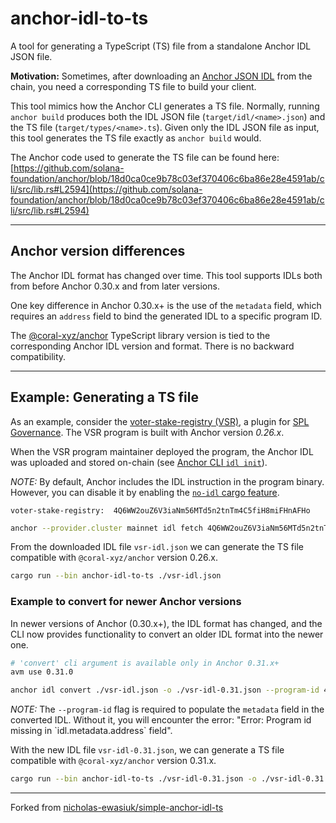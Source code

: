 # anchor-idl-to-ts

A tool for generating a TypeScript (TS) file from a standalone Anchor IDL JSON file.

**Motivation:** Sometimes, after downloading an [Anchor JSON IDL](https://www.anchor-lang.com/docs/basics/idl)
                from the chain, you need a corresponding TS file to build your client.

This tool mimics how the Anchor CLI generates a TS file. Normally, running `anchor build` produces both
the IDL JSON file (`target/idl/<name>.json`) and the TS file (`target/types/<name>.ts`).
Given only the IDL JSON file as input, this tool generates the TS file exactly as `anchor build` would.

The Anchor code used to generate the TS file can be found here:
[https://github.com/solana-foundation/anchor/blob/18d0ca0ce9b78c03ef370406c6ba86e28e4591ab/cli/src/lib.rs#L2594](https://github.com/solana-foundation/anchor/blob/18d0ca0ce9b78c03ef370406c6ba86e28e4591ab/cli/src/lib.rs#L2594)

---

## Anchor version differences

The Anchor IDL format has changed over time.
This tool supports IDLs both from before Anchor 0.30.x and from later versions.

One key difference in Anchor 0.30.x+ is the use of the `metadata` field, which requires an `address` field to bind the generated IDL to a specific program ID.

The [@coral-xyz/anchor](https://www.npmjs.com/package/@coral-xyz/anchor) TypeScript library version is tied to the corresponding Anchor IDL version and format. There is no backward compatibility.

---

## Example: Generating a TS file

As an example, consider the [voter-stake-registry (VSR)](https://github.com/blockworks-foundation/voter-stake-registry), a plugin for [SPL Governance](https://github.com/solana-labs/solana-program-library/tree/master/governance).
The VSR program is built with Anchor version *0.26.x*.

When the VSR program maintainer deployed the program, the Anchor IDL was uploaded and stored on-chain (see [Anchor CLI `idl init`](https://www.anchor-lang.com/docs/references/cli#idl-init)).

*NOTE:* By default, Anchor includes the IDL instruction in the program binary.
        However, you can disable it by enabling the
        [`no-idl` cargo feature](https://github.com/solana-foundation/anchor/blob/5300d7cf8aaf52da08ce331db3fc8182cd821228/lang/src/idl.rs#L17-L18).

```
voter-stake-registry:  4Q6WW2ouZ6V3iaNm56MTd5n2tnTm4C5fiH8miFHnAFHo
```

```bash
anchor --provider.cluster mainnet idl fetch 4Q6WW2ouZ6V3iaNm56MTd5n2tnTm4C5fiH8miFHnAFHo > ./vsr-idl.json
```
From the downloaded IDL file `vsr-idl.json` we can generate the TS file compatible with `@coral-xyz/anchor` version 0.26.x.

```bash
cargo run --bin anchor-idl-to-ts ./vsr-idl.json
```

### Example to convert for newer Anchor versions

In newer versions of Anchor (0.30.x+), the IDL format has changed, and the CLI now provides
functionality to convert an older IDL format into the newer one.

```bash
# 'convert' cli argument is available only in Anchor 0.31.x+
avm use 0.31.0

anchor idl convert ./vsr-idl.json -o ./vsr-idl-0.31.json --program-id 4Q6WW2ouZ6V3iaNm56MTd5n2tnTm4C5fiH8miFHnAFHo
```


*NOTE:* The `--program-id` flag is required to populate the `metadata` field in the converted IDL.
        Without it, you will encounter the error: "Error: Program id missing in \`idl.metadata.address\` field".

With the new IDL file `vsr-idl-0.31.json`, we can generate a TS file compatible with `@coral-xyz/anchor` version 0.31.x.

```bash
cargo run --bin anchor-idl-to-ts ./vsr-idl-0.31.json -o ./vsr-idl-0.31.ts
```


-----
Forked from [nicholas-ewasiuk/simple-anchor-idl-ts](https://github.com/nicholas-ewasiuk/simple-anchor-idl-ts)